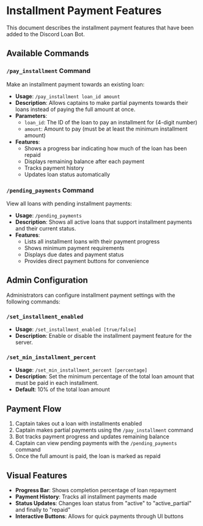 # Installment Payment Features

This document describes the installment payment features that have been added to the Discord Loan Bot.

## Available Commands

### `/pay_installment` Command

Make an installment payment towards an existing loan:

- **Usage**: `/pay_installment loan_id amount`
- **Description**: Allows captains to make partial payments towards their loans instead of paying the full amount at once.
- **Parameters**:
  - `loan_id`: The ID of the loan to pay an installment for (4-digit number)
  - `amount`: Amount to pay (must be at least the minimum installment amount)
- **Features**:
  - Shows a progress bar indicating how much of the loan has been repaid
  - Displays remaining balance after each payment
  - Tracks payment history
  - Updates loan status automatically

### `/pending_payments` Command

View all loans with pending installment payments:

- **Usage**: `/pending_payments`
- **Description**: Shows all active loans that support installment payments and their current status.
- **Features**:
  - Lists all installment loans with their payment progress
  - Shows minimum payment requirements
  - Displays due dates and payment status
  - Provides direct payment buttons for convenience

## Admin Configuration

Administrators can configure installment payment settings with the following commands:

### `/set_installment_enabled`

- **Usage**: `/set_installment_enabled [true/false]`
- **Description**: Enable or disable the installment payment feature for the server.

### `/set_min_installment_percent`

- **Usage**: `/set_min_installment_percent [percentage]`
- **Description**: Set the minimum percentage of the total loan amount that must be paid in each installment.
- **Default**: 10% of the total loan amount

## Payment Flow

1. Captain takes out a loan with installments enabled
2. Captain makes partial payments using the `/pay_installment` command
3. Bot tracks payment progress and updates remaining balance
4. Captain can view pending payments with the `/pending_payments` command
5. Once the full amount is paid, the loan is marked as repaid

## Visual Features

- **Progress Bar**: Shows completion percentage of loan repayment
- **Payment History**: Tracks all installment payments made
- **Status Updates**: Changes loan status from "active" to "active_partial" and finally to "repaid"
- **Interactive Buttons**: Allows for quick payments through UI buttons 